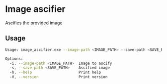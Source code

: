 # Image ascifier
Ascifies the provided image
## Usage
```sh
Usage: image_ascifier.exe --image-path <IMAGE_PATH> --save-path <SAVE_PATH>

Options:
  -i, --image-path <IMAGE_PATH>  Image to ascify
  -s, --save-path <SAVE_PATH>    Ascified image
  -h, --help                     Print help
  -V, --version                  Print version
```
